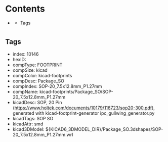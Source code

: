 



Contents
========

* [](#)
	* [Tags](#tags)

# 

## Tags

- index: 10146
- hexID: 
- oompType: FOOTPRINT
- oompSize: kicad
- oompColor: kicad-footprints
- oompDesc: Package_SO
- oompIndex: SOP-20_7.5x12.8mm_P1.27mm
- oompName: kicad-footprints/Package_SO/SOP-20_7.5x12.8mm_P1.27mm
- kicadDesc: SOP, 20 Pin (https://www.holtek.com/documents/10179/116723/sop20-300.pdf), generated with kicad-footprint-generator ipc_gullwing_generator.py
- kicadTags: SOP SO
- kicadAttr: smd
- kicad3DModel: ${KICAD6_3DMODEL_DIR}/Package_SO.3dshapes/SOP-20_7.5x12.8mm_P1.27mm.wrl

